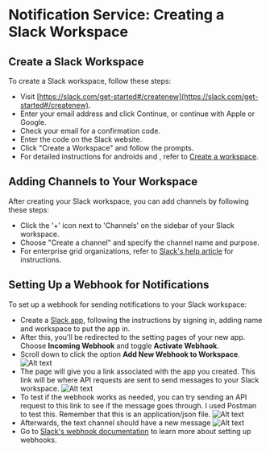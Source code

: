 # Notification Service: Creating a Slack Workspace

## Create a Slack Workspace

To create a Slack workspace, follow these steps:

- Visit [https://slack.com/get-started#/createnew](https://slack.com/get-started#/createnew).
- Enter your email address and click Continue, or continue with Apple or Google.
- Check your email for a confirmation code.
- Enter the code on the Slack website.
- Click "Create a Workspace" and follow the prompts.
- For detailed instructions for androids and , refer to [Create a workspace](https://slack.com/help/articles/206845317-Create-a-Slack-workspace).

## Adding Channels to Your Workspace

After creating your Slack workspace, you can add channels by following these steps:

- Click the '+' icon next to 'Channels' on the sidebar of your Slack workspace.
- Choose "Create a channel" and specify the channel name and purpose.
- For enterprise grid organizations, refer to [Slack's help article](https://slack.com/help/articles/115001399587-Add-a-channel-to-multiple-workspaces-in-your-Enterprise-Grid-organization) for instructions.

## Setting Up a Webhook for Notifications

To set up a webhook for sending notifications to your Slack workspace:

- Create a [Slack app](https://api.slack.com/apps/new), following the instructions by signing in, adding name and workspace to put the app in.
- After this, you'll be redirected to the setting pages of your new app. Choose **Incoming Webhook** and toggle **Activate Webhook**.
- Scroll down to click the option **Add New Webhook to Workspace**.
  ![Alt text](/./screenshots/select-channel.png)
- The page will give you a link associated with the app you created. This link will be where API requests are sent to send messages to your Slack workspace.
  ![Alt text](/./screenshots/webhooklink.png)
- To test if the webhook works as needed, you can try sending an API request to this link to see if the message goes through. I used Postman to test this. Remember that this is an application/json file.
  ![Alt text](/./screenshots/Postman.png)
- Afterwards, the text channel should have a new message
  ![Alt text](/./screenshots/result.png)
- Go to [Slack's webhook documentation](https://api.slack.com/messaging/webhooks) to learn more about setting up webhooks.
